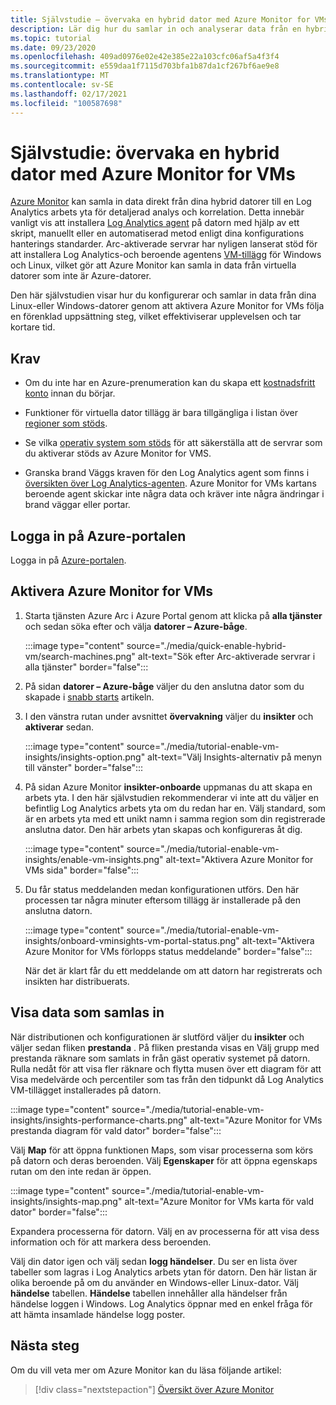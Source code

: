 ```yaml
---
title: Självstudie – övervaka en hybrid dator med Azure Monitor for VMs
description: Lär dig hur du samlar in och analyserar data från en hybrid dator i Azure Monitor.
ms.topic: tutorial
ms.date: 09/23/2020
ms.openlocfilehash: 409ad0976e02e42e385e22a103cfc06af5a4f3f4
ms.sourcegitcommit: e559daa1f7115d703bfa1b87da1cf267bf6ae9e8
ms.translationtype: MT
ms.contentlocale: sv-SE
ms.lasthandoff: 02/17/2021
ms.locfileid: "100587698"
---
```

# <a name="tutorial-monitor-a-hybrid-machine-with-azure-monitor-for-vms"></a>Självstudie: övervaka en hybrid dator med Azure Monitor for VMs

[Azure Monitor](../overview.md) kan samla in data direkt från dina hybrid datorer till en Log Analytics arbets yta för detaljerad analys och korrelation. Detta innebär vanligt vis att installera [Log Analytics agent](../../../azure-monitor/agents/agents-overview.md#log-analytics-agent) på datorn med hjälp av ett skript, manuellt eller en automatiserad metod enligt dina konfigurations hanterings standarder. Arc-aktiverade servrar har nyligen lanserat stöd för att installera Log Analytics-och beroende agentens [VM-tillägg](../manage-vm-extensions.md) för Windows och Linux, vilket gör att Azure Monitor kan samla in data från virtuella datorer som inte är Azure-datorer.

Den här självstudien visar hur du konfigurerar och samlar in data från dina Linux-eller Windows-datorer genom att aktivera Azure Monitor for VMs följa en förenklad uppsättning steg, vilket effektiviserar upplevelsen och tar kortare tid.  

## <a name="prerequisites"></a>Krav

* Om du inte har en Azure-prenumeration kan du skapa ett [kostnadsfritt konto](https://azure.microsoft.com/free/?WT.mc_id=A261C142F) innan du börjar.

* Funktioner för virtuella dator tillägg är bara tillgängliga i listan över [regioner som stöds](../overview.md#supported-regions).

* Se vilka [operativ system som stöds](../../../azure-monitor/vm/vminsights-enable-overview.md#supported-operating-systems) för att säkerställa att de servrar som du aktiverar stöds av Azure Monitor for VMS.

* Granska brand Väggs kraven för den Log Analytics agent som finns i [översikten över Log Analytics-agenten](../../../azure-monitor/agents/log-analytics-agent.md#network-requirements). Azure Monitor for VMs kartans beroende agent skickar inte några data och kräver inte några ändringar i brand väggar eller portar.

## <a name="sign-in-to-azure-portal"></a>Logga in på Azure-portalen

Logga in på [Azure-portalen](https://portal.azure.com).

## <a name="enable-azure-monitor-for-vms"></a>Aktivera Azure Monitor for VMs

1. Starta tjänsten Azure Arc i Azure Portal genom att klicka på **alla tjänster** och sedan söka efter och välja **datorer – Azure-båge**.

    :::image type="content" source="./media/quick-enable-hybrid-vm/search-machines.png" alt-text="Sök efter Arc-aktiverade servrar i alla tjänster" border="false":::

1. På sidan **datorer – Azure-båge** väljer du den anslutna dator som du skapade i [snabb starts](quick-enable-hybrid-vm.md) artikeln.

1. I den vänstra rutan under avsnittet **övervakning** väljer du **insikter** och **aktiverar** sedan.

    :::image type="content" source="./media/tutorial-enable-vm-insights/insights-option.png" alt-text="Välj Insights-alternativ på menyn till vänster" border="false":::

1. På sidan Azure Monitor **insikter-onboarde** uppmanas du att skapa en arbets yta. I den här självstudien rekommenderar vi inte att du väljer en befintlig Log Analytics arbets yta om du redan har en. Välj standard, som är en arbets yta med ett unikt namn i samma region som din registrerade anslutna dator. Den här arbets ytan skapas och konfigureras åt dig.

    :::image type="content" source="./media/tutorial-enable-vm-insights/enable-vm-insights.png" alt-text="Aktivera Azure Monitor for VMs sida" border="false":::

1. Du får status meddelanden medan konfigurationen utförs. Den här processen tar några minuter eftersom tillägg är installerade på den anslutna datorn.

    :::image type="content" source="./media/tutorial-enable-vm-insights/onboard-vminsights-vm-portal-status.png" alt-text="Aktivera Azure Monitor for VMs förlopps status meddelande" border="false":::

    När det är klart får du ett meddelande om att datorn har registrerats och insikten har distribuerats.

## <a name="view-data-collected"></a>Visa data som samlas in

När distributionen och konfigurationen är slutförd väljer du **insikter** och väljer sedan fliken **prestanda** . På fliken prestanda visas en Välj grupp med prestanda räknare som samlats in från gäst operativ systemet på datorn. Rulla nedåt för att visa fler räknare och flytta musen över ett diagram för att Visa medelvärde och percentiler som tas från den tidpunkt då Log Analytics VM-tillägget installerades på datorn.

:::image type="content" source="./media/tutorial-enable-vm-insights/insights-performance-charts.png" alt-text="Azure Monitor for VMs prestanda diagram för vald dator" border="false":::

Välj **Map** för att öppna funktionen Maps, som visar processerna som körs på datorn och deras beroenden. Välj **Egenskaper** för att öppna egenskaps rutan om den inte redan är öppen.

:::image type="content" source="./media/tutorial-enable-vm-insights/insights-map.png" alt-text="Azure Monitor for VMs karta för vald dator" border="false":::

Expandera processerna för datorn. Välj en av processerna för att visa dess information och för att markera dess beroenden.

Välj din dator igen och välj sedan **logg händelser**. Du ser en lista över tabeller som lagras i Log Analytics arbets ytan för datorn. Den här listan är olika beroende på om du använder en Windows-eller Linux-dator. Välj **händelse** tabellen. **Händelse** tabellen innehåller alla händelser från händelse loggen i Windows. Log Analytics öppnar med en enkel fråga för att hämta insamlade händelse logg poster.

## <a name="next-steps"></a>Nästa steg

Om du vill veta mer om Azure Monitor kan du läsa följande artikel:

> [!div class="nextstepaction"]
> [Översikt över Azure Monitor](../../../azure-monitor/overview.md)